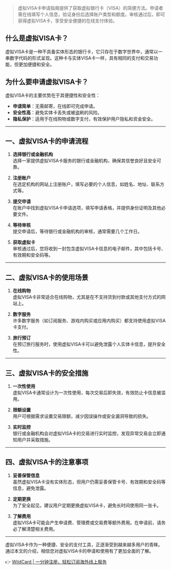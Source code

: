 > 虚拟VISA卡申请指南提供了获取虚拟银行卡（VISA）的简便方法。申请者需在线填写个人信息，验证身份后选择账户类型和额度。审核通过后，即可获得虚拟VISA卡，享受安全便捷的在线支付体验。

## 什么是虚拟VISA卡？

虚拟VISA卡是一种不具备实体形态的银行卡，它只存在于数字世界中，通常以一串数字代码的形式呈现。这种卡与实体VISA卡一样，具有相同的支付和交易功能，但更加便捷和安全。

## 为什么要申请虚拟VISA卡？

虚拟VISA卡的主要优势在于其便捷性和安全性：

- **申请简单**：无需邮寄，在线即可完成申请。
- **安全性高**：避免实体卡丢失或被盗刷的风险。
- **隐私保护**：适用于在线购物或数字支付，有效保护用户隐私和资金安全。

---

## 一、虚拟VISA卡的申请流程

1. **选择银行或金融机构**  
   选择一家提供虚拟VISA卡服务的银行或金融机构，确保其信誉良好且安全可靠。

2. **注册账户**  
   在选定机构的网站上注册账户，填写必要的个人信息，如姓名、地址、联系方式等。

3. **提交申请**  
   在账户中找到虚拟VISA卡申请选项，填写申请表格，并提供身份证明及其他必要文件。

4. **等待审核**  
   提交申请后，等待银行或金融机构的审核，通常需要几个工作日。

5. **获取虚拟卡**  
   审核通过后，您将收到一封包含虚拟VISA卡信息的电子邮件，其中包括卡号、有效期和安全码等。

---

## 二、虚拟VISA卡的使用场景

1. **在线购物**  
   虚拟VISA卡非常适合在线购物，尤其是在不支持货到付款或其他支付方式的网站上。

2. **数字服务**  
   许多数字服务（如订阅服务、游戏内购买或应用内购买）都支持使用虚拟VISA卡支付。

3. **旅行预订**  
   在预订旅行服务时，使用虚拟VISA卡可以避免泄露个人实体卡信息，提升安全性。

---

## 三、虚拟VISA卡的安全措施

1. **一次性使用**  
   虚拟VISA卡通常设计为一次性使用，每次交易后即失效，有效防止卡信息被滥用。

2. **限额设置**  
   用户可根据需求设置交易限额，减少因误操作或安全漏洞导致的损失。

3. **实时监控**  
   银行或金融机构会对虚拟VISA卡的交易进行实时监控，发现异常交易会立即通知用户并采取措施。

---

## 四、虚拟VISA卡的注意事项

1. **妥善保管信息**  
   虽然虚拟VISA卡没有实体形态，但用户仍需妥善保管卡号、有效期和安全码等信息，避免泄露。

2. **定期更换**  
   为了安全起见，建议用户定期更换虚拟VISA卡，避免长时间使用同一张卡。

3. **了解费用**  
   虚拟VISA卡可能会产生申请费、管理费或交易费等额外费用。在申请前，请务必了解清楚相关费用。

---

虚拟VISA卡作为一种便捷、安全的支付工具，正逐渐受到越来越多用户的青睐。通过本文的介绍，相信您对虚拟VISA卡的申请和使用有了更加全面的了解。

👉 [WildCard | 一分钟注册，轻松订阅海外线上服务](https://bit.ly/bewildcard)